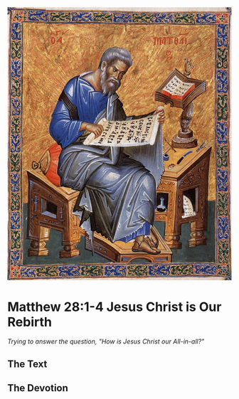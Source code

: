 <img class="intro-right" src="art-matthew.jpg">

# Matthew 28:1-4 Jesus Christ is Our Rebirth

*Trying to answer the question, "How is Jesus Christ our All-in-all?"*

## The Text

## The Devotion
